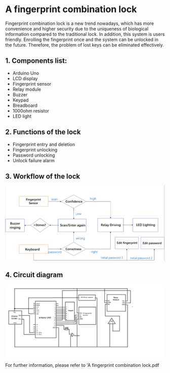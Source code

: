 # A fingerprint combination lock 
Fingerprint combination lock is a new trend nowadays, which has more convenience and higher security due to the uniqueness of biological information compared to the traditional lock.
In addition, this system is users friendly. Enrolling the fingerprint once and the system can be unlocked in the future. Therefore, the problem of lost keys can be eliminated effectively.  
## 1. Components list:  
* Arduino Uno
* LCD display 
* Fingerprint sensor 
* Relay module
* Buzzer
* Keypad
* Breadboard
* 1000ohm resistor
* LED light
## 2. Functions of the lock
* Fingerprint entry and deletion
* Fingerprint unlocking 
* Password unlocking
* Unlock failure alarm  

## 3. Workflow of the lock
![key generation procedure](https://github.com/18563407351/A-fingerprint-combination-lock/blob/main/images/workflow.png)  

## 4. Circuit diagram
![key generation procedure](https://github.com/18563407351/A-fingerprint-combination-lock/blob/main/images/circuit%20of%20project.png)  


For further information, please refer to 'A fingerprint combination lock.pdf

